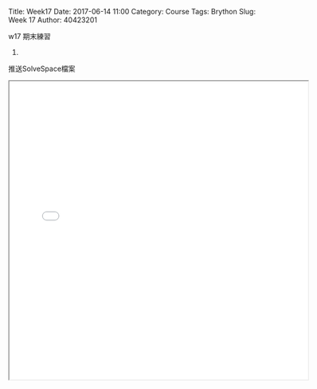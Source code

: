 Title: Week17
Date: 2017-06-14 11:00
Category: Course
Tags: Brython
Slug: Week 17
Author: 40423201


w17 期末練習

<!-- PELICAN_END_SUMMARY -->

 1.
 推送SolveSpace檔案
 <iframe src="../data/W17/40423201.html" width="600" height="600"><iframe>
